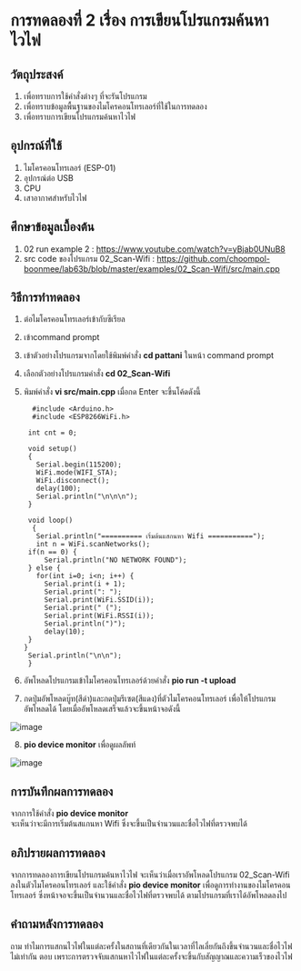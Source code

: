 # การทดลองที่ 2 เรื่อง การเขียนโปรแกรมค้นหาไวไฟ

## วัตถุประสงค์
1. เพื่อทราบการใช้คำสั่งต่างๆ ที่จะรันโปรแกรม
2. เพื่อทราบข้อมูลพื้นฐานของไมโครคอนโทรเลอร์ที่ใช้ในการทดลอง
3. เพื่อทราบการเขียนโปรแกรมค้นหาไวไฟ

## อุปกรณ์ที่ใช้
1. ไมโครคอนโทรเลอร์ (ESP-01)
2. อุปกรณ์ต่อ USB 
3. CPU
4. เสาอากาศสำหรับไวไฟ

## ศึกษาข้อมูลเบื้องต้น
1. 02 run example 2 : https://www.youtube.com/watch?v=yBjab0UNuB8
2. src code ของโปรแกรม 02_Scan-Wifi : https://github.com/choompol-boonmee/lab63b/blob/master/examples/02_Scan-Wifi/src/main.cpp

## วิธีการทำทดลอง
1. ต่อไมโครคอนโทรเลอร์เข้ากับซีเรียล
2. เข้าcommand prompt
3. เข้าตัวอย่างโปรแกรมจากโดยใช้พิมพ์คำสั่ง **cd pattani** ในหน้า command prompt
4. เลือกตัวอย่างโปรแกรมคำสั่ง **cd 02_Scan-Wifi**
5. พิมพ์คำสั่ง **vi src/main.cpp** เมื่อกด Enter จะขึ้นโค้ดดังนี้


    
         #include <Arduino.h>
         #include <ESP8266WiFi.h>

        int cnt = 0;

        void setup()
        {
	      Serial.begin(115200);
	      WiFi.mode(WIFI_STA);
	      WiFi.disconnect();
	      delay(100);
	      Serial.println("\n\n\n");
        }

        void loop()
         {
	      Serial.println("========== เริ่มต้นแสกนหา Wifi ===========");
	      int n = WiFi.scanNetworks();
	    if(n == 0) {
		    Serial.println("NO NETWORK FOUND");
	    } else {
		  for(int i=0; i<n; i++) {
			Serial.print(i + 1);
			Serial.print(": ");
			Serial.print(WiFi.SSID(i));
			Serial.print(" (");
			Serial.print(WiFi.RSSI(i));
			Serial.println(")");
			delay(10);
		}
	   }
	    Serial.println("\n\n");
        }


6. อัพโหลดโปรแกรมเข้าไมโครคอนโทรเลอร์ด้วยคำสั่ง **pio run -t upload** 
7. กดปุ่มอัพโหลดบู๊ท(สีดำ)และกดปุ่มรีเซต(สีแดง)ที่ตัวไมโครคอนโทรเลอร์ เพื่อให้โปรแกรมอัพโหลดได้ โดยเมื่ออัพโหลดเสร็จแล้วจะขึ้นหน้าจอดังนี้







![image](https://user-images.githubusercontent.com/80879772/111913390-807ce000-8aa0-11eb-8585-8212565d4ff0.png)


8. **pio device monitor** เพื่อดูผลลัพท์






![image](https://user-images.githubusercontent.com/80879772/111913459-be7a0400-8aa0-11eb-8b18-52afd68525b4.png)


      
      


## การบันทึกผลการทดลอง
จากการใช้คำสั่ง **pio device monitor**   
จะเห็นว่าจะมีการเริ่มต้นสแกนหา Wifi ซึ่งจะขึ้นเป็นจำนวนและชื่อไวไฟที่ตรวจพบได้
## อภิปรายผลการทดลอง
จากการทดลองการเขียนโปรแกรมค้นหาไวไฟ จะเห็นว่าเมื่อเราอัพโหลดโปรแกรม 02_Scan-Wifi ลงในตัวไมโครคอนโทรเลอร์ และใช้คำสั่ง **pio device monitor** เพื่อดูการทำงานของไมโครคอนโทรเลอร์ ซึ่งหน้าจอจะขึ้นเป็นจำนวนและชื่อไวไฟที่ตรวจพบได้ ตามโปรแกรมที่เราได้อัพโหลดลงไป 
## คำถามหลังการทดลอง
ถาม ทำไมการแสกนไวไฟในแต่ละครั้งในสถานที่เดียวกันในเวลาที่ไลเลี่ยกันถึงขึ้นจำนวนและชื่อไวไฟไม่เท่ากัน
ตอบ เพราะการตรวจจับแสกนหาไวไฟในแต่ละครั้งจะขึ้นกับสัญญาณและความเร็วของไวไฟ

